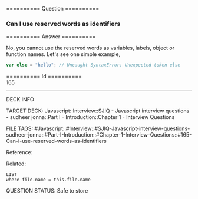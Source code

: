 ========== Question ==========  

### Can I use reserved words as identifiers  

========== Answer ==========  

No, you cannot use the reserved words as variables, labels, object or function names. Let's see one simple example,

```javascript
var else = "hello"; // Uncaught SyntaxError: Unexpected token else
```

========== Id ==========  
165

---

DECK INFO

TARGET DECK: Javascript::Interview::SJIQ - Javascript interview questions - sudheer jonna::Part I - Introduction::Chapter 1 - Interview Questions

FILE TAGS: #Javascript::#Interview::#SJIQ-Javascript-interview-questions-sudheer-jonna::#Part-I-Introduction::#Chapter-1-Interview-Questions::#165-Can-i-use-reserved-words-as-identifiers

Reference:

Related:

```dataview
LIST
where file.name = this.file.name
```

QUESTION STATUS: Safe to store
